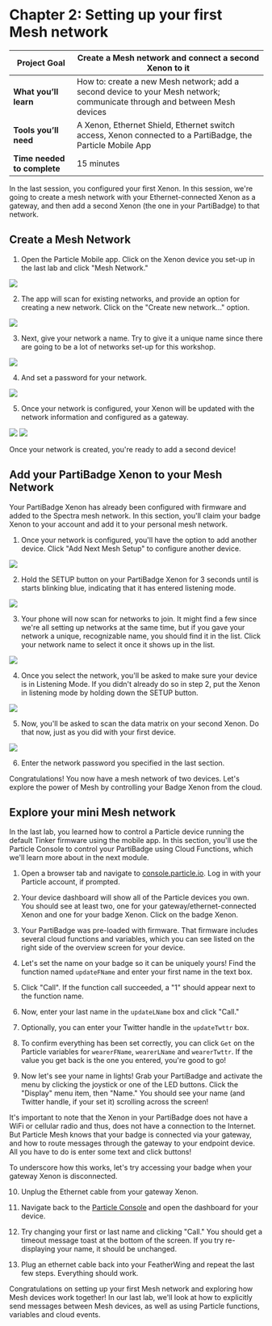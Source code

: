 # Chapter 2: Setting up your first Mesh network

| **Project Goal**            | Create a Mesh network and connect a second Xenon to it                                                                    |
| --------------------------- | ------------------------------------------------------------------------------------------------------------------------- |
| **What you’ll learn**       | How to: create a new Mesh network; add a second device to your Mesh network; communicate through and between Mesh devices |
| **Tools you’ll need**       | A Xenon, Ethernet Shield, Ethernet switch access, Xenon connected to a PartiBadge, the Particle Mobile App                |
| **Time needed to complete** | 15 minutes                                                                                                                |

In the last session, you configured your first Xenon. In this session, we're going to create a mesh network with your Ethernet-connected Xenon as a gateway, and then add a second Xenon (the one in your PartiBadge) to that network.

## Create a Mesh Network

1. Open the Particle Mobile app. Click on the Xenon device you set-up in the last lab and click "Mesh Network."

![](./images/02/joinMesh.png)

2. The app will scan for existing networks, and provide an option for creating a new network. Click on the "Create new network..." option.

![](./images/02/createNetwork.png)

3. Next, give your network a name. Try to give it a unique name since there are going to be a lot of networks set-up for this workshop.

![](./images/02/nameNetwork.png)

4. And set a password for your network.

![](./images/02/networkPassword.png)

5. Once your network is configured, your Xenon will be updated with the network information and configured as a gateway.

<img src="./images/02/networkSuccess.png" class="two-per-line" />
<img src="./images/02/configureNetwork.png" class="two-per-line" />

Once your network is created, you're ready to add a second device!

## Add your PartiBadge Xenon to your Mesh Network

Your PartiBadge Xenon has already been configured with firmware and added to the Spectra mesh network. In this section, you'll claim your badge Xenon to your account and add it to your personal mesh network.

1. Once your network is configured, you'll have the option to add another device. Click "Add Next Mesh Setup" to configure another device.

![](./images/02/addNextDevice.png)

2. Hold the SETUP button on your PartiBadge Xenon for 3 seconds until is starts blinking blue, indicating that it has entered listening mode.

![](./images/01/listeningmode.gif)

3. Your phone will now scan for networks to join. It might find a few since we're all setting up networks at the same time, but if you gave your network a unique, recognizable name, you should find it in the list. Click your network name to select it once it shows up in the list.

![](./images/02/findNetwork.png)

4. Once you select the network, you'll be asked to make sure your device is in Listening Mode. If you didn't already do so in step 2, put the Xenon in listening mode by holding down the SETUP button.

![](./images/02/addToNetwork.png)

5. Now, you'll be asked to scan the data matrix on your second Xenon. Do that now, just as you did with your first device.

![](./images/02/pairDevice.png)

6. Enter the network password you specified in the last section.

Congratulations! You now have a mesh network of two devices. Let's explore the power of Mesh by controlling your Badge Xenon from the cloud.

## Explore your mini Mesh network

In the last lab, you learned how to control a Particle device running the default Tinker firmware using the mobile app. In this section, you'll use the Particle Console to control your PartiBadge using Cloud Functions, which we'll learn more about in the next module.

1. Open a browser tab and navigate to [console.particle.io](https://console.particle.io). Log in with your Particle account, if prompted.

2. Your device dashboard will show all of the Particle devices you own. You should see at least two, one for your gateway/ethernet-connected Xenon and one for your badge Xenon. Click on the badge Xenon.

3. Your PartiBadge was pre-loaded with firmware. That firmware includes several cloud functions and variables, which you can see listed on the right side of the overview screen for your device.

4. Let's set the name on your badge so it can be uniquely yours! Find the function named `updateFName` and enter your first name in the text box.

5. Click "Call". If the function call succeeded, a "1" should appear next to the function name.

6. Now, enter your last name in the `updateLName` box and click "Call."

7. Optionally, you can enter your Twitter handle in the `updateTwttr` box.

8. To confirm everything has been set correctly, you can click `Get` on the Particle variables for `wearerFName`, `wearerLName` and `wearerTwttr`. If the value you get back is the one you entered, you're good to go!

9. Now let's see your name in lights! Grab your PartiBadge and activate the menu by clicking the joystick or one of the LED buttons. Click the "Display" menu item, then "Name." You should see your name (and Twitter handle, if your set it) scrolling across the screen!

It's important to note that the Xenon in your PartiBadge does not have a WiFi or cellular radio and thus, does not have a connection to the Internet. But Particle Mesh knows that your badge is connected via your gateway, and how to route messages through the gateway to your endpoint device. All you have to do is enter some text and click buttons!

To underscore how this works, let's try accessing your badge when your gateway Xenon is disconnected.

10. Unplug the Ethernet cable from your gateway Xenon.

11. Navigate back to the [Particle Console](https://console.particle.io) and open the dashboard for your device.

12. Try changing your first or last name and clicking "Call." You should get a timeout message toast at the bottom of the screen. If you try re-displaying your name, it should be unchanged.

13. Plug an ethernet cable back into your FeatherWing and repeat the last few steps. Everything should work.

Congratulations on setting up your first Mesh network and exploring how Mesh devices work together! In our last lab, we'll look at how to explicitly send messages between Mesh devices, as well as using Particle functions, variables and cloud events.
